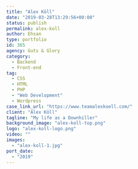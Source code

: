 ```yaml
---
title: "Alex Köll"
date: "2019-03-28T13:29:56+00:00"
status: publish
permalink: alex-koll
author: Ehsan
type: portfolio
id: 365
agency: Guts & Glory
category:
  - Backend
  - Front-end
tag:
  - CSS
  - HTML
  - PHP
  - "Web Development"
  - Wordpress
case_link_url: "https://www.teamalexkoell.com/"
client: "Alex Köll"
tagline: "My life as a Downhiller"
background_image: "alex-koll-top.png"
logo: "alex-koll-logo.png"
video: ""
images:
  - "alex-koll-1.jpg"
port_date:
  - "2019"
---
```

